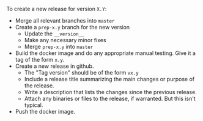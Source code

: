 To create a new release for version `X.Y`:
 * Merge all relevant branches into `master`
 * Create a `prep-x.y` branch for the new version
   * Update the `__version__`
   * Make any necessary minor fixes
   * Merge `prep-x.y` into `master`
 * Build the docker image and do any appropriate manual testing. Give it a tag of the form `x.y`.
 * Create a new release in github.
   * The "Tag version" should be of the form `vx.y`
   * Include a release title summarizing the main changes or purpose of the release.
   * Write a description that lists the changes since the previous release.
   * Attach any binaries or files to the release, if warranted. But this isn't typical.
 * Push the docker image.
